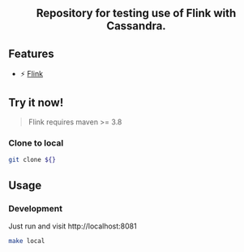 <h2 align='center'>
Repository for testing use of Flink with Cassandra.
</h2>



## Features

- ⚡️ [Flink](https://nightlies.apache.org/flink/flink-docs-release-1.15/)



## Try it now!

> Flink requires maven >= 3.8


### Clone to local


```bash
git clone ${}
```


## Usage

### Development

Just run and visit http://localhost:8081

```bash
make local
```
